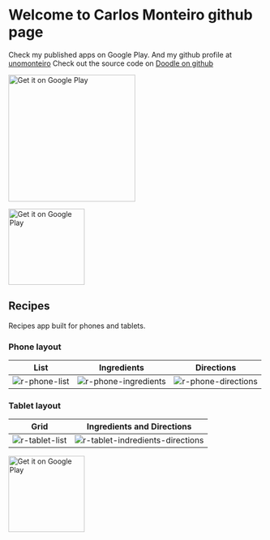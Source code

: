 # Welcome to Carlos Monteiro github page

Check my published apps on Google Play. And my github profile at [unomonteiro](https://github.com/unomonteiro)
Check out the source code on [Doodle on github ](https://github.com/unomonteiro/Doodle)

<img alt='Get it on Google Play' src='https://cloud.githubusercontent.com/assets/7604348/15456027/3e0919fe-205c-11e6-9174-a561a1ee4ce1.gif' width="250"/>

<a href='https://play.google.com/store/apps/details?id=io.monteirodev.doodle'><img alt='Get it on Google Play' src='https://play.google.com/intl/en_us/badges/images/generic/en_badge_web_generic.png' width="150"/></a>

## Recipes
Recipes app built for phones and tablets.
### Phone layout
| List | Ingredients | Directions |
|---|---|---|
|![r-phone-list](https://cloud.githubusercontent.com/assets/7604348/15450408/a4e9631a-1f92-11e6-9c00-78e2cc8f58a3.png)|![r-phone-ingredients](https://cloud.githubusercontent.com/assets/7604348/15450404/a4e86e38-1f92-11e6-9ac6-3ac93033abe8.png)| ![r-phone-directions](https://cloud.githubusercontent.com/assets/7604348/15450405/a4e883b4-1f92-11e6-80e2-ad874c334370.png) |
### Tablet layout
| Grid | Ingredients and Directions |
|---|---|
| ![r-tablet-list](https://cloud.githubusercontent.com/assets/7604348/15450406/a4e8c126-1f92-11e6-8a17-934a83b74089.png) | ![r-tablet-indredients-directions](https://cloud.githubusercontent.com/assets/7604348/15450407/a4e9271a-1f92-11e6-960d-bc31ae638272.png) |
<a href='https://play.google.com/store/apps/details?id=io.monteirodev.doodle'><img alt='Get it on Google Play' src="https://play.google.com/intl/en_us/badges/images/generic/en_badge_web_generic.png" width="150"/></a>
